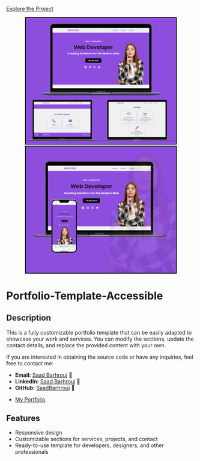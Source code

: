  <p> <a href="https://portfolio-template-accessible.netlify.app/" target="_blank">Explore the Project</a></p> 

<div style="text-align: center;">
    <img src="preview/1.preview.png" alt="Portfolio Preview" width="400" style="border: 2px solid #000; display: inline-block;">
        <img src="preview/11.preview.png" alt="Portfolio Preview" width="400" style="border: 2px solid #000; display: inline-block;">
</div>



# Portfolio-Template-Accessible

## Description
This is a fully customizable portfolio template that can be easily adapted to showcase your work and services. You can modify the sections, update the contact details, and replace the provided content with your own.

If you are interested in obtaining the source code or have any inquiries, feel free to contact me:
- **Email:** [Saad Barhrouj](saad.barhrouj@etu.uae.ac.ma) 📧
- **LinkedIn:** [Saad Barhrouj](https://www.linkedin.com/in/saad-barhrouj-b37270295/) 💼
- **GitHub:** [SaadBarhrouj](https://github.com/SaadBarhrouj) 🐙
-  <p> <a href="https://portfolio-saad-barhrouj.netlify.app/" target="_blank">My Portfolio</a></p> 


## Features
- Responsive design
- Customizable sections for services, projects, and contact
- Ready-to-use template for developers, designers, and other professionals


